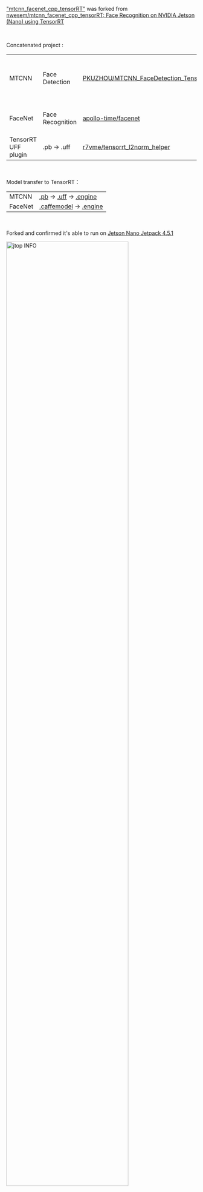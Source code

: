 ["mtcnn_facenet_cpp_tensorRT"](./mtcnn_facenet_cpp_tensorRT/) was forked from [nwesem/mtcnn_facenet_cpp_tensorRT: Face Recognition on NVIDIA Jetson (Nano) using TensorRT](https://github.com/nwesem/mtcnn_facenet_cpp_tensorRT)

</br>

Concatenated project :

|                     |                  |                                                                                                 |                                                                         |
| ------------------- | ---------------- | ----------------------------------------------------------------------------------------------- | ----------------------------------------------------------------------- |
| MTCNN               | Face Detection   | [PKUZHOU/MTCNN_FaceDetection_TensorRT](https://github.com/PKUZHOU/MTCNN_FaceDetection_TensorRT) | MTCNN C++ implementation with NVIDIA TensorRT Inference accelerator SDK |
| FaceNet             | Face Recognition | [apollo-time/facenet](https://github.com/apollo-time/facenet)                                   | Tensorflow implementation of the FaceNet face recognizer                |
| TensorRT UFF plugin | .pb → .uff       | [r7vme/tensorrt_l2norm_helper](https://github.com/r7vme/tensorrt_l2norm_helper)                 | TensorRT plugin that allows to use tf.nn.l2_normalize                   |




</br>

Model transfer to TensorRT：

|         |                       |
| ------- | --------------------- |
| MTCNN   | [.pb](./mtcnn_facenet_cpp_tensorRT/facenet.pb) → [.uff](./mtcnn_facenet_cpp_tensorRT/facenetModels/facenet.uff) → [.engine](./mtcnn_facenet_cpp_tensorRT/facenetModels/facenet.engine)  |
| FaceNet | [.caffemodel](./mtcnn_facenet_cpp_tensorRT/mtCNNModels/det1_relu.caffemodel) → [.engine](./mtcnn_facenet_cpp_tensorRT/mtCNNModels/det1_relu1.engine) |



</br>


Forked and confirmed it's able to run on [Jetson Nano Jetpack 4.5.1](https://developer.nvidia.com/jetpack-sdk-451-archive)

 <img src="./Nano JP4.5 - jtop INFO.PNG" width = "80%" height = "80%" alt="jtop INFO"  />
